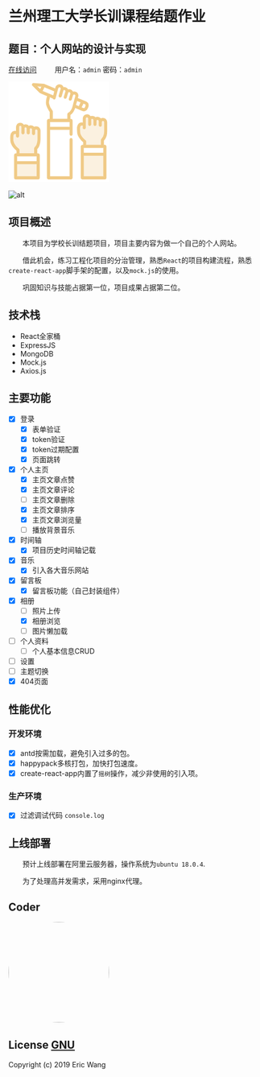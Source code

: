 # 兰州理工大学长训课程结题作业

## 题目：个人网站的设计与实现

[在线访问](http://47.94.45.249:83)  &emsp;&emsp; 用户名：`admin`   密码：`admin` 

![alt](./public/logo192.png)

![alt](https://user-images.githubusercontent.com/39019913/66810488-ef781000-ef61-11e9-9534-4d44a56f29bc.gif)

## 项目概述

&emsp;&emsp;本项目为学校长训结题项目，项目主要内容为做一个自己的个人网站。

&emsp;&emsp;借此机会，练习工程化项目的分治管理，熟悉`React`的项目构建流程，熟悉`create-react-app`脚手架的配置，以及`mock.js`的使用。

&emsp;&emsp;巩固知识与技能占据第一位，项目成果占据第二位。

## 技术栈

- React全家桶
- ExpressJS
- MongoDB
- Mock.js
- Axios.js

## 主要功能

- [x] 登录
  - [x] 表单验证
  - [x] token验证
  - [x] token过期配置
  - [x] 页面跳转
    
- [x] 个人主页
  - [x] 主页文章点赞
  - [x] 主页文章评论
  - [ ] 主页文章删除
  - [x] 主页文章排序
  - [x] 主页文章浏览量
  - [ ] 播放背景音乐
- [x] 时间轴
  - [x] 项目历史时间轴记载
- [x] 音乐
  - [x] 引入各大音乐网站
- [x] 留言板
  - [x] 留言板功能（自己封装组件）
- [x] 相册
  - [ ] 照片上传
  - [x] 相册浏览
  - [ ] 图片懒加载
- [ ] 个人资料
  - [ ] 个人基本信息CRUD
- [ ] 设置
- [ ] 主题切换
- [x] 404页面

## 性能优化

### 开发环境
- [x] antd按需加载，避免引入过多的包。
- [x] happypack多核打包，加快打包速度。
- [x] create-react-app内置了`摇树`操作，减少非使用的引入项。

### 生产环境
- [x] 过滤调试代码 `console.log`


## 上线部署

&emsp;&emsp;预计上线部署在阿里云服务器，操作系统为`ubuntu 18.0.4`.

&emsp;&emsp;为了处理高并发需求，采用nginx代理。

## Coder

<img width="200" height="200" src="https://avatars2.githubusercontent.com/u/39019913?s=460&v=4"  style="border-radius: 50%"/>

## License [GNU](https://github.com/bigbigDreamer/PersonalWebSite/blob/master/LICENSE)

Copyright (c) 2019 Eric Wang




